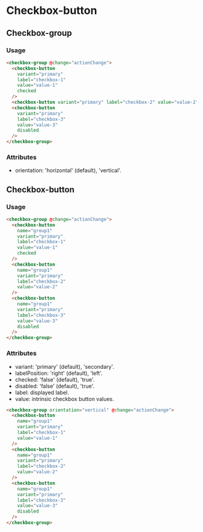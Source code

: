 # Checkbox-button

## Checkbox-group

### Usage

```html
<checkbox-group @change="actionChange">
  <checkbox-button
    variant="primary"
    label="checkbox-1"
    value="value-1"
    checked
  />
  <checkbox-button variant="primary" label="checkbox-2" value="value-2" />
  <checkbox-button
    variant="primary"
    label="checkbox-3"
    value="value-3"
    disabled
  />
</checkbox-group>
```

### Attributes

- orientation: 'horizontal' (default), 'vertical'.

## Checkbox-button

### Usage

```html
<checkbox-group @change="actionChange">
  <checkbox-button
    name="group1"
    variant="primary"
    label="checkbox-1"
    value="value-1"
    checked
  />
  <checkbox-button
    name="group1"
    variant="primary"
    label="checkbox-2"
    value="value-2"
  />
  <checkbox-button
    name="group1"
    variant="primary"
    label="checkbox-3"
    value="value-3"
    disabled
  />
</checkbox-group>
```

### Attributes

- variant: 'primary' (default), 'secondary'.
- labelPosition: 'right' (default), 'left'.
- checked: 'false' (default), 'true'.
- disabled: 'false' (default), 'true'.
- label: displayed label.
- value: intrinsic checkbox button values.

```html
<checkbox-group orientation="vertical" @change="actionChange">
  <checkbox-button
    name="group1"
    variant="primary"
    label="checkbox-1"
    value="value-1"
  />
  <checkbox-button
    name="group1"
    variant="primary"
    label="checkbox-2"
    value="value-2"
  />
  <checkbox-button
    name="group1"
    variant="primary"
    label="checkbox-3"
    value="value-3"
    disabled
  />
</checkbox-group>
```
